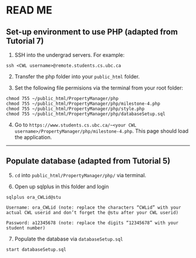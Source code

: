 <h1> READ ME </h1>

<h2> Set-up environment to use PHP (adapted from Tutorial 7)</h2>

1. SSH into the undergrad servers. For example: 
```
ssh <CWL username>@remote.students.cs.ubc.ca
```

2. Transfer the php folder into your `public_html` folder.

3. Set the following file permisions via the terminal from your root folder:
```
chmod 755 ~/public_html/PropertyManager/php
chmod 755 ~/public_html/PropertyManager/php/milestone-4.php
chmod 755 ~/public_html/PropertyManager/php/style.php
chmod 755 ~/public_html/PropertyManager/php/databaseSetup.sql
```

4. Go to `https://www.students.cs.ubc.ca/~<your CWL username>/PropertyManager/php/milestone-4.php`. This page should load the application.

---

<h2> Populate database (adapted from Tutorial 5)</h2>

5. `cd` into `public_html/PropertyManager/php/` via terminal.

6. Open up sqlplus in this folder and login
```
sqlplus ora_CWLid@stu

Username: ora_CWLid (note: replace the characters “CWLid” with your actual CWL userid and don’t forget the @stu after your CWL userid)

Password: a12345678 (note: replace the digits “12345678” with your student number)
```

7. Populate the database via `databaseSetup.sql`
```
start databaseSetup.sql
```
